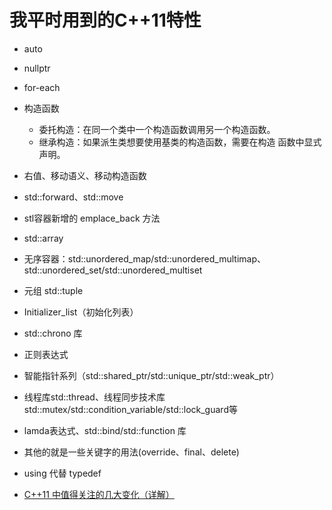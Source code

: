 # 我平时用到的C++11特性

- auto
- nullptr
- for-each
- 构造函数
  - 委托构造：在同一个类中一个构造函数调用另一个构造函数。
  - 继承构造：如果派生类想要使用基类的构造函数，需要在构造 函数中显式声明。
- 右值、移动语义、移动构造函数 
- std::forward、std::move
- stl容器新增的 emplace_back 方法
- std::array
- 无序容器：std::unordered_map/std::unordered_multimap、std::unordered_set/std::unordered_multiset
- 元组 std::tuple
- Initializer_list（初始化列表）
- std::chrono 库
- 正则表达式
- 智能指针系列（std::shared_ptr/std::unique_ptr/std::weak_ptr）
- 线程库std::thread、线程同步技术库 std::mutex/std::condition_variable/std::lock_guard等
- lamda表达式、std::bind/std::function 库
- 其他的就是一些关键字的用法(override、final、delete)
- using 代替 typedef

- [C++11 中值得关注的几大变化（详解）](https://coolshell.cn/articles/5265.html)